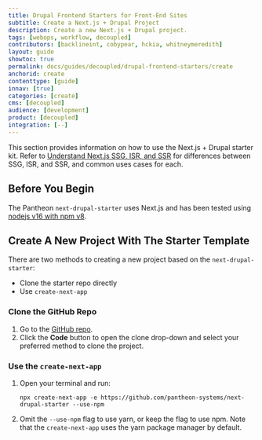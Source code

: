 ```yaml
---
title: Drupal Frontend Starters for Front-End Sites
subtitle: Create a Next.js + Drupal Project
description: Create a new Next.js + Drupal project.
tags: [webops, workflow, decoupled]
contributors: [backlineint, cobypear, hckia, whitneymeredith]
layout: guide
showtoc: true
permalink: docs/guides/decoupled/drupal-frontend-starters/create
anchorid: create
contenttype: [guide]
innav: [true]
categories: [create]
cms: [decoupled]
audience: [development]
product: [decoupled]
integration: [--]
---
```


This section provides information on how to use the Next.js + Drupal starter kit. Refer to [Understand Next.js SSG, ISR, and SSR](/guides/decoupled/overview/nextjs) for differences between SSG, ISR, and SSR, and common uses cases for each.

## Before You Begin

The Pantheon `next-drupal-starter` uses Next.js and has been tested using [nodejs v16 with npm v8](https://nodejs.org/en/download/).

## Create A New Project With The Starter Template

There are two methods to creating a new project based on the `next-drupal-starter`:

- Clone the starter repo directly
- Use `create-next-app`

### Clone the GitHub Repo

1. Go to the [GitHub repo](https://github.com/pantheon-systems/next-drupal-starter).
1. Click the **Code** button to open the clone drop-down and select your preferred method to clone the project.

### Use the `create-next-app`

1. Open your terminal and run:

    ```bash{promptUser: user}
    npx create-next-app -e https://github.com/pantheon-systems/next-drupal-starter --use-npm
    ```

1. Omit the `--use-npm` flag to use yarn, or keep the flag to use npm. Note that the `create-next-app` uses the yarn package manager by default.


